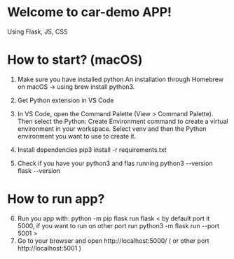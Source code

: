 # Welcome to car-demo APP!
Using Flask, JS, CSS

# How to start? (macOS)
1. Make sure you have installed python 
An installation through Homebrew on macOS -> using brew install python3.

2. Get Python extension in VS Code

3. In VS Code, open the Command Palette (View > Command Palette).
Then select the Python: Create Environment command to create a virtual environment in your workspace.
Select venv and then the Python environment you want to use to create it.

4. Install dependencies pip3 install -r requirements.txt

5. Check if you have your python3 and flas running
python3 --version
flask --version

# How to run app?
6. Run you app with: python -m pip flask run flask < by default port it 5000, if you want to run on other port run
python3 -m flask run --port 5001 >
7. Go to your browser and open http://localhost:5000/ ( or other port http://localhost:5001 )
